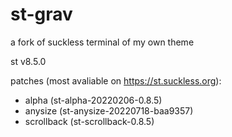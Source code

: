 # st-grav
a fork of suckless terminal of my own theme

st v8.5.0
 
patches (most avaliable on https://st.suckless.org):
- alpha        (st-alpha-20220206-0.8.5)
- anysize      (st-anysize-20220718-baa9357)
- scrollback   (st-scrollback-0.8.5)
